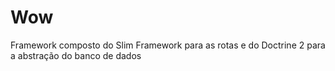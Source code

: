 # Wow
Framework composto do Slim Framework para as rotas e do Doctrine 2 para a abstração do banco de dados